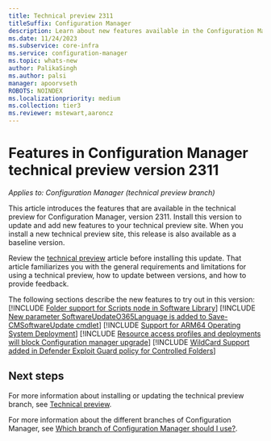 ```yaml
---
title: Technical preview 2311
titleSuffix: Configuration Manager
description: Learn about new features available in the Configuration Manager technical preview branch version 2311.
ms.date: 11/24/2023
ms.subservice: core-infra
ms.service: configuration-manager
ms.topic: whats-new
author: PalikaSingh
ms.author: palsi
manager: apoorvseth
ROBOTS: NOINDEX
ms.localizationpriority: medium
ms.collection: tier3
ms.reviewer: mstewart,aaroncz 
---
```


# Features in Configuration Manager technical preview version 2311

*Applies to: Configuration Manager (technical preview branch)*

This article introduces the features that are available in the technical preview for Configuration Manager, version 2311. Install this version to update and add new features to your technical preview site. When you install a new technical preview site, this release is also available as a baseline version.

Review the [technical preview](../technical-preview.md) article before installing this update. That article familiarizes you with the general requirements and limitations for using a technical preview, how to update between versions, and how to provide feedback.

The following sections describe the new features to try out in this version:
[!INCLUDE [Folder support for Scripts node in Software Library](includes/2311/24475159.md)]
[!INCLUDE [New parameter SoftwareUpdateO365Language is added to Save-CMSoftwareUpdate cmdlet](includes/2311/21209172.md)]
[!INCLUDE [Support for ARM64 Operating System Deployment](includes/2311/14959666.md)]
[!INCLUDE [Resource access profiles and deployments will block Configuration manager upgrade](includes/2311/24784009.md)]
[!INCLUDE [WildCard Support added in Defender Exploit Guard policy for Controlled Folders](includes/2311/16704127.md)]

## Next steps

For more information about installing or updating the technical preview branch, see [Technical preview](../technical-preview.md).

For more information about the different branches of Configuration Manager, see [Which branch of Configuration Manager should I use?](../../understand/which-branch-should-i-use.md).


